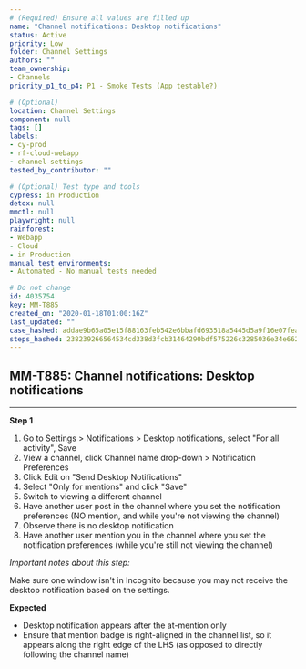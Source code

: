 ```yaml
---
# (Required) Ensure all values are filled up
name: "Channel notifications: Desktop notifications"
status: Active
priority: Low
folder: Channel Settings
authors: ""
team_ownership: 
- Channels
priority_p1_to_p4: P1 - Smoke Tests (App testable?)

# (Optional)
location: Channel Settings
component: null
tags: []
labels: 
- cy-prod
- rf-cloud-webapp
- channel-settings
tested_by_contributor: ""

# (Optional) Test type and tools
cypress: in Production
detox: null
mmctl: null
playwright: null
rainforest: 
- Webapp
- Cloud
- in Production
manual_test_environments:
- Automated - No manual tests needed

# Do not change
id: 4035754
key: MM-T885
created_on: "2020-01-18T01:00:16Z"
last_updated: ""
case_hashed: addae9b65a05e15f88163feb542e6bbafd693518a5445d5a9f16e07feaa53987a63409c8318a1772ef2da0675873eeb9
steps_hashed: 238239266564534cd338d3fcb31464290bdf575226c3285036e34e662f9910e6473ed025f2e390e56d662c210fb3013d
---
```


<!-- (Auto-generated) Based on frontmatter's "key" and "name" -->

## MM-T885: Channel notifications: Desktop notifications

---

**Step 1**

1. Go to Settings > Notifications > Desktop notifications, select "For all activity", Save
2. View a channel, click Channel name drop-down > Notification Preferences
3. Click Edit on "Send Desktop Notifications"
4. Select "Only for mentions" and click "Save"
5. Switch to viewing a different channel
6. Have another user post in the channel where you set the notification preferences (NO mention, and while you're not viewing the channel)
7. Observe there is no desktop notification
8. Have another user mention you in the channel where you set the notification preferences (while you're still not viewing the channel)

_Important notes about this step:_

Make sure one window isn't in Incognito because you may not receive the desktop notification based on the settings.

**Expected**

- Desktop notification appears after the at-mention only
- Ensure that mention badge is right-aligned in the channel list, so it appears along the right edge of the LHS (as opposed to directly following the channel name)
